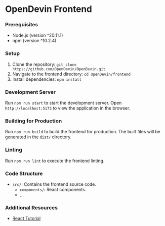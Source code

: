 # OpenDevin Frontend

### Prerequisites

- Node.js (version ^20.11.1)
- npm (version ^10.2.4)

### Setup

1. Clone the repository: `git clone https://github.com/OpenDevin/OpenDevin.git`
2. Navigate to the frontend directory: `cd OpenDevin/frontend`
3. Install dependencies: `npm install`

### Development Server

Run `npm run start` to start the development server. Open `http://localhost:5173` to view the application in the browser.

### Building for Production

Run `npm run build` to build the frontend for production. The built files will be generated in the `dist/` directory.

### Linting

Run `npm run lint` to execute the frontend linting.

### Code Structure

- `src/`: Contains the frontend source code.
  - `components/`: React components.
  - ...

### Additional Resources

- [React Tutorial](https://reactjs.org/tutorial/tutorial.html)
